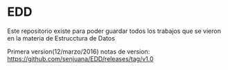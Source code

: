 # EDD
Este repositorio existe para poder guardar todos los trabajos que se vieron en la materia de Estrucctura de Datos

Primera version(12/marzo/2016)
notas de version:
https://github.com/senjuana/EDD/releases/tag/v1.0

